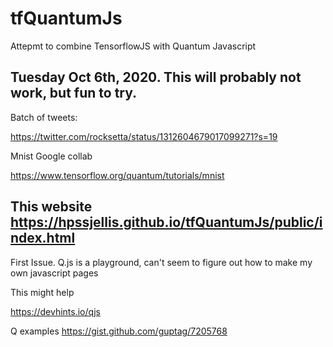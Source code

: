# tfQuantumJs
Attepmt to combine TensorflowJS with Quantum Javascript



## Tuesday Oct 6th, 2020. This will probably not work, but fun to try.

Batch of tweets: 


https://twitter.com/rocksetta/status/1312604679017099271?s=19


Mnist Google collab

https://www.tensorflow.org/quantum/tutorials/mnist


## This website https://hpssjellis.github.io/tfQuantumJs/public/index.html  


First Issue. Q.js is a playground, can't seem to figure out how to make my own javascript pages

This might help

https://devhints.io/qjs


Q examples  https://gist.github.com/guptag/7205768
